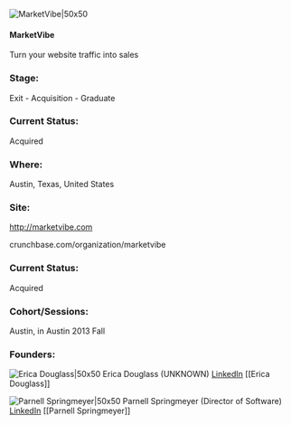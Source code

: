 

![MarketVibe|50x50](https://s3.amazonaws.com/photos.angel.co/startups/i/81853-d7c09608203ba25420130f9c2b95ba4b-medium_jpg.jpg?buster=1376414724)

#### MarketVibe
Turn your website traffic into sales 

### Stage: 
Exit - Acquisition - Graduate 

### Current Status: 
Acquired

### Where:
Austin, Texas, United States

### Site:
http://marketvibe.com



crunchbase.com/organization/marketvibe

### Current Status: 
Acquired

### Cohort/Sessions: 
Austin, in Austin 2013 Fall

### Founders: 

![Erica Douglass|50x50](https://s3.amazonaws.com/photos.angel.co/users/83449-medium_jpg?1325282294) Erica Douglass (UNKNOWN) [LinkedIn](https://linkedin.com/in/ericabiz) [[Erica Douglass]]

![Parnell Springmeyer|50x50](https://apimg.techstars.com/connect/images/image_files/570e8396c2f1c42f27000001/original/choppysuitIsuppose.png) Parnell Springmeyer (Director of Software) [LinkedIn](https://linkedin.com/in/pspringmeyer) [[Parnell Springmeyer]]


